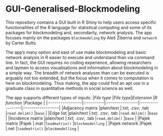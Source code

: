 # GUI-Generalised-Blockmodeling

This repository contains a GUI built in R Shiny to help users access specific functionalities of the R language for statistical computing and some of its packages for blockmodeling and, secondarily, network analysis. The app focuses mainly on the packages ``blockmodeling`` by Aleš Žiberna and
``network`` by Carter Butts.

The app’s many option and east of use make blockmodeling and basic network analysis in R easier to execute and understand than via command line. In fact, the GUI requires no coding experience, allowing researchers and laymen to access visualisations and information about blockmodeling in a simple way. The breadth of network analyses than can be executed is arguably not too extended, but the focus when it comes to computation is here on blockmodeling. Thus making, the app could find an apt use in a graduate class in quantitative methods in social science as well.

The app supports different types of inputs:
|*File type*       |*File type*|*Extension*      |*R function*      |*Package*          |
|:-----------------|:----------|:----------------|:-----------------|:------------------|
|Adjacency matrix  |plain/text |.txt; .csv; .tab |``read.delim()``  |``base``           |
|Edge list         |plain/text |.txt; .csv; .tab |``read.delim()``  |``base``           |
|Incidence matrix  |plain/text |.txt; .csv; .tab |``read.delim()``  |``base``           |
|Pajek matrix      |Pajek      |.mat             |``loadmatrix()``  |``blockmodelling`` |
|Pajek network     |Pajek      |.net             |``loadmatrix()``  |``blockmodelling`` |
